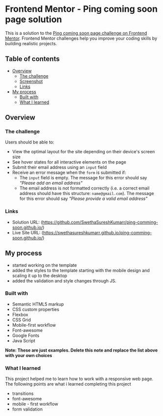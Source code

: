 # Frontend Mentor - Ping coming soon page solution

This is a solution to the [Ping coming soon page challenge on Frontend Mentor](https://www.frontendmentor.io/challenges/ping-single-column-coming-soon-page-5cadd051fec04111f7b848da). Frontend Mentor challenges help you improve your coding skills by building realistic projects. 

## Table of contents

- [Overview](#overview)
  - [The challenge](#the-challenge)
  - [Screenshot](#screenshot)
  - [Links](#links)
- [My process](#my-process)
  - [Built with](#built-with)
  - [What I learned](#what-i-learned)



## Overview

### The challenge

Users should be able to:

- View the optimal layout for the site depending on their device's screen size
- See hover states for all interactive elements on the page
- Submit their email address using an `input` field
- Receive an error message when the `form` is submitted if:
	- The `input` field is empty. The message for this error should say *"Please add an email address"*
	- The email address is not formatted correctly (i.e. a correct email address should have this structure: `name@gmail.com`). The message for this error should say *"Please provide a valid email address"*

### Links

- Solution URL: (https://github.com/SwethaSureshKumarr/ping-comming-soon.github.io/)
- Live Site URL: (https://swethasureshkumarr.github.io/ping-comming-soon.github.io/)

## My process
- started working on the template
- added the styles to the template starting with the mobile design and scaling it up to the desktop
- added the validation and style changes through JS.

### Built with

- Semantic HTML5 markup
- CSS custom properties
- Flexbox
- CSS Grid
- Mobile-first workflow
- Font-awesome
- Google Fonts
- Java Script

**Note: These are just examples. Delete this note and replace the list above with your own choices**

### What I learned
  This project helped me to learn how to work with a responsive web page. 
  The following points are what i learned completing this project
  - transitions
  - font-awesome
  - mobile - first workflow
  - form validation

